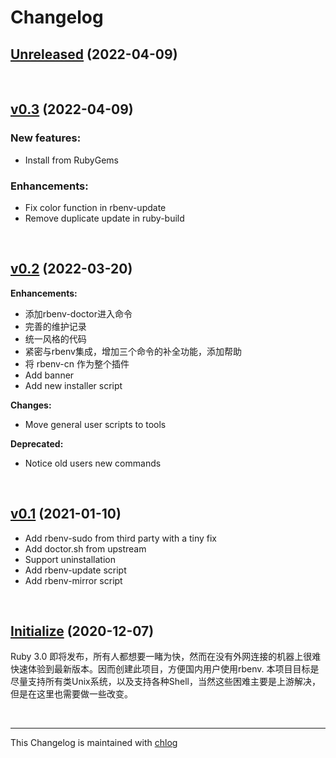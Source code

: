 # Changelog

## [Unreleased](#) (2022-04-09)

<br>

## [v0.3](#) (2022-04-09)

### New features:

- Install from RubyGems

### Enhancements:

- Fix color function in rbenv-update
- Remove duplicate update in ruby-build

<br>

## [v0.2](#) (2022-03-20)

**Enhancements:**

- 添加rbenv-doctor进入命令
- 完善的维护记录
- 统一风格的代码
- 紧密与rbenv集成，增加三个命令的补全功能，添加帮助
- 将 rbenv-cn 作为整个插件
- Add banner
- Add new installer script

**Changes:**

- Move general user scripts to tools

**Deprecated:**

- Notice old users new commands

<br>

## [v0.1](#) (2021-01-10)

- Add rbenv-sudo from third party with a tiny fix
- Add doctor.sh from upstream
- Support uninstallation
- Add rbenv-update script
- Add rbenv-mirror script

<br>

## [Initialize](#) (2020-12-07)

Ruby 3.0 即将发布，所有人都想要一睹为快，然而在没有外网连接的机器上很难快速体验到最新版本。因而创建此项目，方便国内用户使用rbenv. 本项目目标是尽量支持所有类Unix系统，以及支持各种Shell，当然这些困难主要是上游解决，但是在这里也需要做一些改变。

<br>

<hr>

This Changelog is maintained with [chlog](https://github.com/ccmywish/chlog)

